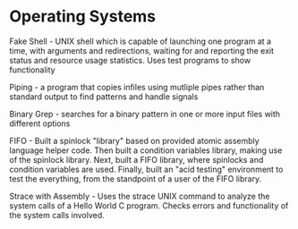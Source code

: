 # Operating Systems

Fake Shell - UNIX shell which is capable of launching one program at a time, with arguments and redirections, waiting for and reporting the exit status 
and resource usage statistics. Uses test programs to show functionality

Piping -  a program that copies infiles using mutliple pipes rather than standard output to find patterns and handle signals

Binary Grep - searches for a binary pattern in one or more input files with different options

FIFO - Built a spinlock "library" based on provided atomic assembly language helper code. Then built
a condition variables library, making use of the spinlock library. Next, built a FIFO library, where spinlocks and condition variables are used.
Finally, built an "acid testing" environment to test the everything, from the standpoint of a user of the FIFO library.

Strace with Assembly - Uses the strace UNIX command to analyze the system calls of a Hello World C program. Checks errors and functionality of the system calls
involved.
